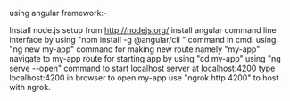 using angular framework:-

Install node.js setup from http://nodejs.org/
install angular command line interface by using "npm install -g @angular/cli " command in cmd.
using "ng new my-app" command for making new route namely "my-app"
navigate to my-app route for starting app by using "cd my-app"
using "ng serve --open" command to start localhost server at localhost:4200
type localhost:4200 in browser to open my-app
use "ngrok http 4200" to host with ngrok.
